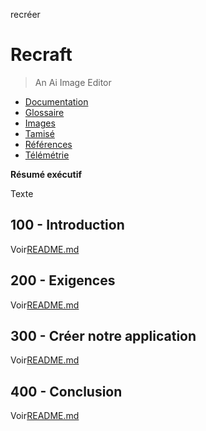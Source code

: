 recréer

# Recraft

> An Ai Image Editor

-   [Documentation](./DOCUMENTATION.md)
-   [Glossaire](./GLOSSARY.md)
-   [Images](./IMAGES.md)
-   [Tamisé](./PODMAN.md)
-   [Références](./REFERENCES.md)
-   [Télémétrie](./TELEMETRY.md)

**Résumé exécutif**

Texte

## 100 - Introduction

Voir[README.md](./100/README.md)

## 200 - Exigences

Voir[README.md](./200/README.md)

## 300 - Créer notre application

Voir[README.md](./300/README.md)

## 400 - Conclusion

Voir[README.md](./400/README.md)
